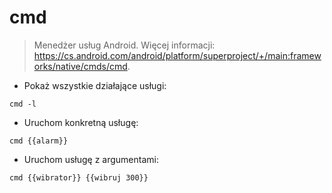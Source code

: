 # cmd

> Menedżer usług Android.
> Więcej informacji: <https://cs.android.com/android/platform/superproject/+/main:frameworks/native/cmds/cmd>.

- Pokaż wszystkie działające usługi:

`cmd -l`

- Uruchom konkretną usługę:

`cmd {{alarm}}`

- Uruchom usługę z argumentami:

`cmd {{wibrator}} {{wibruj 300}}`

